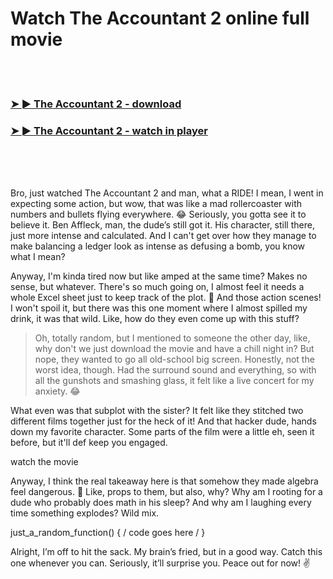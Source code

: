 <h1>Watch The Accountant 2 online full movie</h1>


<br><br>

<h3><a href="https://Tylers-imenalleu1984.github.io/wfokujthly/">➤ ► The Accountant 2 - download</a></h3> 
<h3><a href="https://Tylers-imenalleu1984.github.io/wfokujthly/">➤ ► The Accountant 2 - watch in player</a></h3>


<br><br><br>


Bro, just watched The Accountant 2 and man, what a RIDE! I mean, I went in expecting some action, but wow, that was like a mad rollercoaster with numbers and bullets flying everywhere. 😂 Seriously, you gotta see it to believe it. Ben Affleck, man, the dude’s still got it. His character, still there, just more intense and calculated. And I can't get over how they manage to make balancing a ledger look as intense as defusing a bomb, you know what I mean?

Anyway, I'm kinda tired now but like amped at the same time? Makes no sense, but whatever. There's so much going on, I almost feel it needs a whole Excel sheet just to keep track of the plot. 🤣 And those action scenes! I won't spoil it, but there was this one moment where I almost spilled my drink, it was that wild. Like, how do they even come up with this stuff?

> Oh, totally random, but I mentioned to someone the other day, like, why don't we just download the movie and have a chill night in? But nope, they wanted to go all old-school big screen. Honestly, not the worst idea, though. Had the surround sound and everything, so with all the gunshots and smashing glass, it felt like a live concert for my anxiety. 😂

What even was that subplot with the sister? It felt like they stitched two different films together just for the heck of it! And that hacker dude, hands down my favorite character. Some parts of the film were a little eh, seen it before, but it'll def keep you engaged. 

watch the movie

Anyway, I think the real takeaway here is that somehow they made algebra feel dangerous. 🤣 Like, props to them, but also, why? Why am I rooting for a dude who probably does math in his sleep? And why am I laughing every time something explodes? Wild mix.

just_a_random_function() { / code goes here / }

Alright, I’m off to hit the sack. My brain’s fried, but in a good way. Catch this one whenever you can. Seriously, it’ll surprise you. Peace out for now! ✌️
